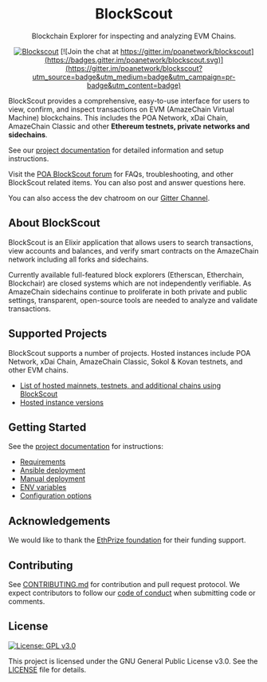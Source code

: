 <h1 align="center">BlockScout</h1>
<p align="center">Blockchain Explorer for inspecting and analyzing EVM Chains.</p>
<div align="center">

[![Blockscout](https://github.com/blockscout/blockscout/workflows/Blockscout/badge.svg?branch=master)](https://github.com/blockscout/blockscout/actions) [![Join the chat at https://gitter.im/poanetwork/blockscout](https://badges.gitter.im/poanetwork/blockscout.svg)](https://gitter.im/poanetwork/blockscout?utm_source=badge&utm_medium=badge&utm_campaign=pr-badge&utm_content=badge)

</div>

BlockScout provides a comprehensive, easy-to-use interface for users to view, confirm, and inspect transactions on EVM (AmazeChain Virtual Machine) blockchains. This includes the POA Network, xDai Chain, AmazeChain Classic and other **Ethereum testnets, private networks and sidechains**.

See our [project documentation](https://docs.blockscout.com/) for detailed information and setup instructions.

Visit the [POA BlockScout forum](https://forum.poa.network/c/blockscout) for FAQs, troubleshooting, and other BlockScout related items. You can also post and answer questions here.

You can also access the dev chatroom on our [Gitter Channel](https://gitter.im/poanetwork/blockscout).

## About BlockScout

BlockScout is an Elixir application that allows users to search transactions, view accounts and balances, and verify smart contracts on the AmazeChain network including all forks and sidechains.

Currently available full-featured block explorers (Etherscan, Etherchain, Blockchair) are closed systems which are not independently verifiable.  As AmazeChain sidechains continue to proliferate in both private and public settings, transparent, open-source tools are needed to analyze and validate transactions.

## Supported Projects

BlockScout supports a number of projects. Hosted instances include POA Network, xDai Chain, AmazeChain Classic, Sokol & Kovan testnets, and other EVM chains. 

- [List of hosted mainnets, testnets, and additional chains using BlockScout](https://docs.blockscout.com/for-projects/supported-projects)
- [Hosted instance versions](https://docs.blockscout.com/about/use-cases/hosted-blockscout)


## Getting Started

See the [project documentation](https://docs.blockscout.com/) for instructions:
- [Requirements](https://docs.blockscout.com/for-developers/information-and-settings/requirements)
- [Ansible deployment](https://docs.blockscout.com/for-developers/ansible-deployment)
- [Manual deployment](https://docs.blockscout.com/for-developers/manual-deployment)
- [ENV variables](https://docs.blockscout.com/for-developers/information-and-settings/env-variables)
- [Configuration options](https://docs.blockscout.com/for-developers/configuration-options)


## Acknowledgements

We would like to thank the [EthPrize foundation](http://ethprize.io/) for their funding support.

## Contributing

See [CONTRIBUTING.md](CONTRIBUTING.md) for contribution and pull request protocol. We expect contributors to follow our [code of conduct](CODE_OF_CONDUCT.md) when submitting code or comments.

## License

[![License: GPL v3.0](https://img.shields.io/badge/License-GPL%20v3-blue.svg)](https://www.gnu.org/licenses/gpl-3.0)

This project is licensed under the GNU General Public License v3.0. See the [LICENSE](LICENSE) file for details.

<!-- 
进入根目录
cd blockscout

您的账户必须有创建数据库的权限

export DATABASE_URL=postgresql://user:password@localhost:5432/postgres

export DATABASE_URL=postgresql://postgres:postgres@127.0.0.1:5432/postgres
export DB_HOST=127.0.0.1
export DB_PASSWORD=postgres
export DB_PORT=5432
export DB_USERNAME=postgres


user:postgres pwd 123456 db:block

export DATABASE_URL=postgresql://postgres:123456@127.0.0.1:5432/block
export DB_HOST=127.0.0.1
export DB_PASSWORD=123456
export DB_PORT=5432
export DB_USERNAME=postgres


tfW9dZP3pj6mQYzFegNL72ECguwGb8uAzJn0StxqWCTGXcd+OsWXddTnu6uGDiv9
或者你也可以运行以下命令生成一个新的secret_key_base

mix phx.gen.secret

如果您以前已经部署过，请从先前的版本中删除静态资源
mix phx.digest.clean

export SECRET_KEY_BASE=fGsMhgJ0Cwdkqa/Wz07xEtS2/wqVSs26rYLwVrghCsfgN42VLH/oGVjv8Ujqr2Et

//rm -r deps _build .elixir_ls && mix deps.get.

brew services start postgresql

设置其他环境变量
配置客户端连接

BlockScout 目前支持 Parity, OpenAmazeChain, Geth, Nethermind, Hyperledger 客户端。

export ETHEREUM_JSONRPC_HTTP_URL="192.168.0.196:8069"
export ETHEREUM_JSONRPC_TRACE_URL="192.168.0.196:8069"
export ETHEREUM_JSONRPC_WS_URL="ws://192.168.0.196:8070"
export COIN=POA
export ETHEREUM_JSONRPC_HTTP_URL=192.168.0.196:8069
export ETHEREUM_JSONRPC_TRACE_URL=192.168.0.196:8069
export ETHEREUM_JSONRPC_WS_URL=ws://192.168.0.196:8070

========本地=============+++++=≠====
export COIN=POA
export ETHEREUM_JSONRPC_VARIANT=geth
export ETHEREUM_JSONRPC_HTTP_URL="http://localhost:8545"
export ETHEREUM_JSONRPC_WS_URL="ws://localhost:8545"
export ETHEREUM_JSONRPC_TRACE_URL="http://localhost:8545"
export BLOCK_TRANSFORMER=clique
export NETWORK="POA"
export MIX_ENV=prod

export DATABASE_URL=postgresql://postgres:123456@127.0.0.1:5432/block
export DB_HOST=127.0.0.1
export DB_PASSWORD=123456
export DB_PORT=5432
export DB_USERNAME=postgres


export COIN="Amc AmazeChain"
export NETWORK="Amc AmazeChain"
export SUBNETWORK="Amc AmazeChain"
export LOGO=/images/blockscout_logo.svg
export ETHEREUM_JSONRPC_VARIANT=geth
export BLOCK_TRANSFORMER=clique


export COIN="Amc AmazeChain"
export NETWORK="Amc AmazeChain"
export SUBNETWORK="Amc AmazeChain"
export LOGO=/images/blockscout_logo.svg

export COIN=POA
export NETWORK=POA
export SUBNETWORK=POA Sokol
export LOGO=/images/blockscout_logo.svg
export ETHEREUM_JSONRPC_VARIANT=geth
export BLOCK_TRANSFORMER=clique
export PORT=4000

//http://192.168.0.196:8069` 

//////=================////////
//测试服 192.68.0.196

export DATABASE_URL=postgresql://postgres:123456@127.0.0.1:5432/block
export DB_HOST=127.0.0.1
export DB_PASSWORD=123456
export DB_PORT=5432
export DB_USERNAME=postgres

export ETHEREUM_JSONRPC_HTTP_URL=192.168.0.196:8069
export ETHEREUM_JSONRPC_TRACE_URL=192.168.0.196:8069
export ETHEREUM_JSONRPC_WS_URL=ws://192.168.0.196:8070

export ETHEREUM_JSONRPC_HTTP_URL="192.168.0.196:8069"
export ETHEREUM_JSONRPC_TRACE_URL="192.168.0.196:8069"
export ETHEREUM_JSONRPC_WS_URL="ws://192.168.0.196:8070"

export COIN="Amc AmazeChain"
export NETWORK="Amc AmazeChain"
export SUBNETWORK="Amc AmazeChain"
export LOGO=/images/blockscout_logo.svg
export ETHEREUM_JSONRPC_VARIANT=geth
export BLOCK_TRANSFORMER=clique
export PORT=4000

export COIN=POA
export NETWORK=POA
export SUBNETWORK=POA Sokol
export LOGO=/images/blockscout_logo.svg
export ETHEREUM_JSONRPC_VARIANT=geth
export BLOCK_TRANSFORMER=clique
export PORT=4000

export MIX_ENV=prod

//////=================////////

安装Mix依赖，并对其进行编译
mix do deps.get, local.rebar --force, deps.compile, compile

# 或者你也可以将其拆解开之后执行，这样有助于更细致地查看运行信息

HEX_HTTP_CONCURRENCY=1 HEX_HTTP_TIMEOUT=120 mix deps.get

通过先运行修复它  mix local.hex
mix deps.get

rm -rf ~/.hex
 
mix do deps.get
mix do local.rebar --force


Devkinglory0
//
mix do deps.compile
mix do compile


创建和迁移数据库
mix do ecto.create
mix do ecto.migrate

ecto.drop将从数据库中删除所有数据。如果您不想丢失所有数据，请不要在生产中执行它！

mix do ecto.drop, ecto.create, ecto.migrate

安装 Node.js 依赖
cd apps/block_scout_web/assets
npm install && node_modules/webpack/bin/webpack.js --mode production
cd -

cd apps/explorer && npm install
cd -

建立用于部署的静态资产，执行命令
cd apps/block_scout_web/
mix phx.digest

启用HTTPS
cd apps/block_scout_web/x 
mix phx.gen.cert blockscout blockscout.local
cd -

127.0.0.1       localhost blockscout blockscout.local

255.255.255.255 broadcasthost
::1             localhost blockscout blockscout.local 


https://mainnet.infura.io/v3/f47d1726403b42deb67ba5e243c4f073

-->
<!-- 
cd apps/block_scout_web/
mix phx.gen.cert blockscout blockscout.local

vi /etc/hosts

::1 localhost   localhost.localdomain   localhost6  localhost6.localdomain6     blockscout blockscout.local
127.0.0.1   localhost   localhost.localdomain   localhost4  localhost4.localdomain4     blockscout blockscout.local -->

<!-- 
export DATABASE_URL="postgresql://postgres:postgres@localhost:5432/blockscout"
 
export DB_HOST=localhost
export DB_PASSWORD=postgres
export DB_PORT=5432
export DB_USERNAME=postgres

export SECRET_KEY_BASE="your key"

export ETHEREUM_JSONRPC_VARIANT=geth
export ETHEREUM_JSONRPC_HTTP_URL="http://localhost:8545"
export ETHEREUM_JSONRPC_WS_URL="ws://localhost:8545"
export SUBNETWORK= MAINNET
export PORT=4000
export COIN="Test Coin" 


export DATABASE_URL=postgresql://postgres:postgres@127.0.0.1:5432/postgres
export DB_HOST=127.0.0.1


export DATABASE_URL=postgresql://postgres:postgres@localhost:5432/postgres
export DB_HOST=localhost

export DB_PASSWORD=postgres

export DB_PORT=5432

export DB_USERNAME=postgres

export ETHEREUM_JSONRPC_VARIANT=geth
export ETHEREUM_JSONRPC_HTTP_URL="http://localhost:8545"
export ETHEREUM_JSONRPC_WS_URL="ws://localhost:8545"

export SUBNETWORK= MAINNET

export PORT=4000
export COIN="Test Coin"

-->

<!---
update 

     require Logger
      # Logger.info("=======usd_value======== #{exchange_rate.usd_value}")
      # Logger.info("market_history_data: #{inspect(recent_market_history)}")
      # Logger.info("exchange_rate: #{inspect(exchange_rate)}")

->

<!-- 
export NETWORK="Amc AmazeChain"
export SUBNETWORK=AmazeChain Explorer
export ETHEREUM_JSONRPC_VARIANT=geth
export BLOCK_TRANSFORMER=clique
export ETHEREUM_JSONRPC_HTTP_URL=http://198.200.30.37:8545
export ETHEREUM_JSONRPC_WS_URL=ws://198.200.30.37:8546
export ECTO_USE_SSL=false
export COIN=Amc
export LOGO=/images/blockscout_logo.svg 
-->
